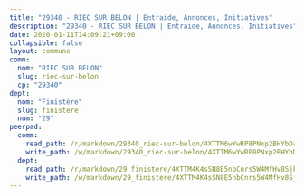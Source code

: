 ```yaml
---
title: "29340 - RIEC SUR BELON | Entraide, Annonces, Initiatives"
description: "29340 - RIEC SUR BELON | Entraide, Annonces, Initiatives"
date: 2020-01-11T14:09:21+09:00
collapsible: false
layout: commune
comm:
  nom: "RIEC SUR BELON"
  slug: riec-sur-belon
  cp: "29340"
dept:
  nom: "Finistère"
  slug: finistere
  num: "29"
peerpad:
  comm:
    read_path: /r/markdown/29340_riec-sur-belon/4XTTM6wYwRP8PNxp2BHYbDaJpxi9wB9DFssno9ASbi5yjgCAs
    write_path: /w/markdown/29340_riec-sur-belon/4XTTM6wYwRP8PNxp2BHYbDaJpxi9wB9DFssno9ASbi5yjgCAs-K3TgTmyQTfgqBVdBDa7rVArdp4dJ87Z4bw5hyJG14NzbMgqcBAUr26tyRnCjTrmSV2rQiXmrkR6YmKr7tMEJEJEXTnM1zVxEDnGhKmtyzB9AdWvvLF3EbAEEHNrWVe9y4o19bQqM
  dept:
    read_path: /r/markdown/29_finistere/4XTTM4K4sSN8E5nbCnrs5W4MfHv8SjkZXZkMiZwJKZCUFreuC
    write_path: /w/markdown/29_finistere/4XTTM4K4sSN8E5nbCnrs5W4MfHv8SjkZXZkMiZwJKZCUFreuC-K3TgUmttHvLKDBu5vxQ3oPzTia91UxXiaB3vEFjsHJiDiJD9aQfr6ibvcPa75Eo3oX7ob78s9tVxCKrtPM9bLAmDziVCSFjEgZbp3rqL8Ji8Q5aZhxfTcqkGX75WxHS6TQxtiQQ6
---
```



